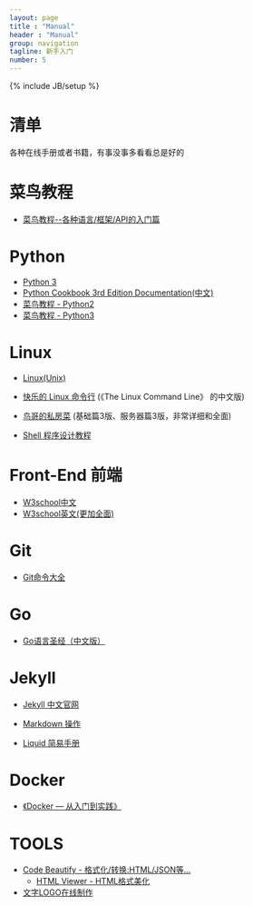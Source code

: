 ```yaml
---
layout: page
title : "Manual"
header : "Manual"
group: navigation
tagline: 新手入门
number: 5
---
```

{% include JB/setup %}

# 清单 
各种在线手册或者书籍，有事没事多看看总是好的

# 菜鸟教程
- [菜鸟教程--各种语言/框架/API的入门篇](http://www.runoob.com/)

# Python
- [Python 3](https://www.tutorialspoint.com/python3/index.htm)
- [Python Cookbook 3rd Edition Documentation(中文)](http://python3-cookbook-personal.readthedocs.io/zh_CN/latest/index.html)
- [菜鸟教程 - Python2](http://www.runoob.com/python/python-tutorial.html)
- [菜鸟教程 - Python3](http://www.runoob.com/python3/python3-tutorial.html)

# Linux
- [Linux(Unix)](https://www.tutorialspoint.com/unix/index.htm)
- [快乐的 Linux 命令行](http://billie66.github.io/TLCL/index.html) (《The Linux Command Line》 的中文版)
- [鸟哥的私房菜](http://cn.linux.vbird.org/) (基础篇3版、服务器篇3版，非常详细和全面)

- [Shell 程序设计教程](http://opus.konghy.cn/shell-tutorial/index.html)

# Front-End 前端
- [W3school中文](http://www.w3school.com.cn/)
- [W3school英文(更加全面)](https://www.w3schools.com/)

# Git
- [Git命令大全](https://xu3352.github.io/blog/2017/04/28/git-cheat-sheet)

# Go
- [Go语言圣经（中文版）](http://docs.ruanjiadeng.com/gopl-zh/index.html)

# Jekyll
- [Jekyll 中文官网](http://jekyllcn.com/docs/home/)

- [Markdown 操作](http://xianbai.me/learn-md/article/about/helloworld.html)

- [Liquid 简易手册](https://shopify.github.io/liquid/)

# Docker 
- [《Docker — 从入门到实践》](https://xu3352.github.io/docker/2017/07/21/docker-primer)

# TOOLS
- [Code Beautify - 格式化/转换:HTML/JSON等...](https://codebeautify.org/)
    - [HTML Viewer - HTML格式美化](https://codebeautify.org/htmlviewer/)
- [文字LOGO在线制作](https://cooltext.com/)

